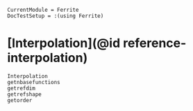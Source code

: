 ```@meta
CurrentModule = Ferrite
DocTestSetup = :(using Ferrite)
```

# [Interpolation](@id reference-interpolation)

```@docs
Interpolation
getnbasefunctions
getrefdim
getrefshape
getorder
```
